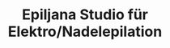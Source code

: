 ---
title: "Epiljana Studio für Elektro/Nadelepilation"
url: /berlin/epiljana-studio-fuer-elektro-nadelepilation/
shop: Kosmetik
---
